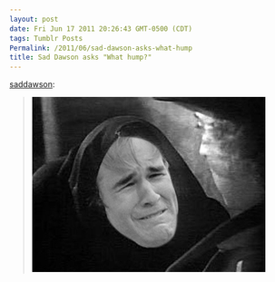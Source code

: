 ```yaml
---
layout: post
date: Fri Jun 17 2011 20:26:43 GMT-0500 (CDT)
tags: Tumblr Posts
Permalink: /2011/06/sad-dawson-asks-what-hump
title: Sad Dawson asks "What hump?"
---
```


[saddawson](http://saddawson.tumblr.com/post/6596252067):

> ![](/public/assets/tumblr/tumblr_lmwfkiC5Du1qjjtla.jpg)
